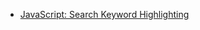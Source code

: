  - [JavaScript: Search Keyword Highlighting](http://www.the-art-of-web.com/javascript/search-highlight/)
